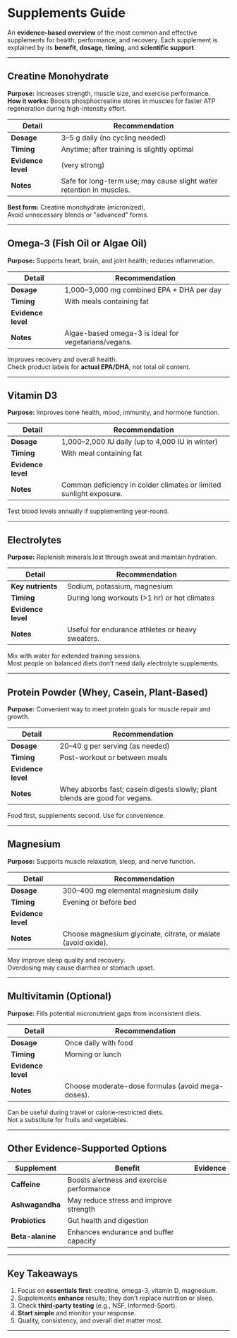 #  Supplements Guide

An **evidence-based overview** of the most common and effective supplements for health, performance, and recovery. Each supplement is explained by its **benefit**, **dosage**, **timing**, and **scientific support**.

---

## Creatine Monohydrate

**Purpose:** Increases strength, muscle size, and exercise performance.  
**How it works:** Boosts phosphocreatine stores in muscles for faster ATP regeneration during high-intensity effort.

| Detail | Recommendation |
|---------|----------------|
| **Dosage** | 3–5 g daily (no cycling needed) |
| **Timing** | Anytime; after training is slightly optimal |
| **Evidence level** |  (very strong) |
| **Notes** | Safe for long-term use; may cause slight water retention in muscles. |

 **Best form:** Creatine monohydrate (micronized).  
 Avoid unnecessary blends or "advanced" forms.

---

##  Omega-3 (Fish Oil or Algae Oil)

**Purpose:** Supports heart, brain, and joint health; reduces inflammation.

| Detail | Recommendation |
|---------|----------------|
| **Dosage** | 1,000–3,000 mg combined EPA + DHA per day |
| **Timing** | With meals containing fat |
| **Evidence level** |  |
| **Notes** | Algae-based omega-3 is ideal for vegetarians/vegans. |

 Improves recovery and overall health.  
 Check product labels for **actual EPA/DHA**, not total oil content.

---

##  Vitamin D3

**Purpose:** Improves bone health, mood, immunity, and hormone function.

| Detail | Recommendation |
|---------|----------------|
| **Dosage** | 1,000–2,000 IU daily (up to 4,000 IU in winter) |
| **Timing** | With meal containing fat |
| **Evidence level** |  |
| **Notes** | Common deficiency in colder climates or limited sunlight exposure. |

 Test blood levels annually if supplementing year-round.

---

##  Electrolytes

**Purpose:** Replenish minerals lost through sweat and maintain hydration.

| Detail | Recommendation |
|---------|----------------|
| **Key nutrients** | Sodium, potassium, magnesium |
| **Timing** | During long workouts (>1 hr) or hot climates |
| **Evidence level** |  |
| **Notes** | Useful for endurance athletes or heavy sweaters. |

 Mix with water for extended training sessions.  
 Most people on balanced diets don’t need daily electrolyte supplements.

---

##  Protein Powder (Whey, Casein, Plant-Based)

**Purpose:** Convenient way to meet protein goals for muscle repair and growth.

| Detail | Recommendation |
|---------|----------------|
| **Dosage** | 20–40 g per serving (as needed) |
| **Timing** | Post-workout or between meals |
| **Evidence level** |  |
| **Notes** | Whey absorbs fast; casein digests slowly; plant blends are good for vegans. |

 Food first, supplements second. Use for convenience.

---

##  Magnesium

**Purpose:** Supports muscle relaxation, sleep, and nerve function.

| Detail | Recommendation |
|---------|----------------|
| **Dosage** | 300–400 mg elemental magnesium daily |
| **Timing** | Evening or before bed |
| **Evidence level** |  |
| **Notes** | Choose magnesium glycinate, citrate, or malate (avoid oxide). |

 May improve sleep quality and recovery.  
 Overdosing may cause diarrhea or stomach upset.

---

##  Multivitamin (Optional)

**Purpose:** Fills potential micronutrient gaps from inconsistent diets.

| Detail | Recommendation |
|---------|----------------|
| **Dosage** | Once daily with food |
| **Timing** | Morning or lunch |
| **Evidence level** |  |
| **Notes** | Choose moderate-dose formulas (avoid mega-doses). |

 Can be useful during travel or calorie-restricted diets.  
 Not a substitute for fruits and vegetables.

---

##  Other Evidence-Supported Options

| Supplement | Benefit | Evidence |
|-------------|----------|-----------|
| **Caffeine** | Boosts alertness and exercise performance |  |
| **Ashwagandha** | May reduce stress and improve strength |  |
| **Probiotics** | Gut health and digestion |  |
| **Beta-alanine** | Enhances endurance and buffer capacity |  |

---

##  Key Takeaways

1. Focus on **essentials first**: creatine, omega-3, vitamin D, magnesium.  
2. Supplements **enhance** results; they don’t replace nutrition or sleep.  
3. Check **third-party testing** (e.g., NSF, Informed-Sport).  
4. **Start simple** and monitor your response.  
5. Quality, consistency, and overall diet matter most.

---